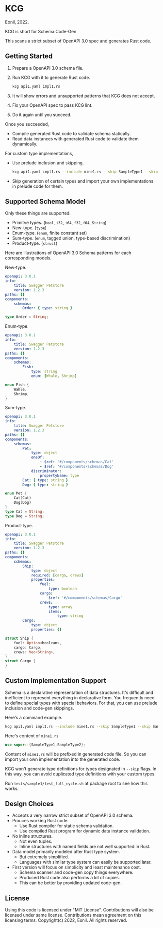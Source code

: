 KCG
===
Eonil, 2022.

KCG is short for Schema Code-Gen.

This scans a strict subset of OpenAPI 3.0 spec and generates Rust code.




Getting Started
---------------
1. Prepare a OpenAPI 3.0 schema file.
2. Run KCG with it to generate Rust code.

    ```sh
    kcg api1.yaml impl1.rs
    ```

3. It will show errors and unsupported patterns that KCG does not accept.
4. Fix your OpenAPI spec to pass KCG lint.
5. Do it again until you succeed.

Once you succeeded,
- Compile generated Rust code to validate schema statically.
- Read data instances with generated Rust code to validate them dynamically.

For custom type implementations,
- Use prelude inclusion and skipping.

    ```sh
    kcg api1.yaml impl1.rs --include mine1.rs --skip SampleType1 --skip SampleType2
    ```
- Skip generation of certain types and import your own implementations in prelude code for them.







Supported Schema Model
----------------------
Only these things are supported.
- Primitve types. (`bool`, `i32`, `i64`, `f32`, `f64`, `String`)
- New-type. (`type`)
- Enum-type. (`enum`, finite constant set)
- Sum-type. (`enum`, tagged union, type-based discrimination)
- Product-type. (`struct`)

Here are illustrations of OpenAPI 3.0 Schema patterns for each corresponding models.

New-type.
```yaml
openapi: 3.0.1
info:
    title: Swagger Petstore
    version: 1.2.3
paths: {}
components:
    schemas:
        Order: { type: string }
```
```rust
type Order = String;
```

Enum-type.
```yaml
openapi: 3.0.1
info:
    title: Swagger Petstore
    version: 1.2.3
paths: {}
components:
    schemas:
        Fish: 
            type: string
            enum: [Whale, Shrimp]
```
```rust
enum Fish {
    Wahle, 
    Shrimp,
}
```

Sum-type.
```yaml
openapi: 3.0.1
info:
    title: Swagger Petstore
    version: 1.2.3
paths: {}
components:
    schemas:
        Pet: 
            type: object
            oneOf:
                - $ref: '#/components/schemas/Cat'
                - $ref: '#/components/schemas/Dog'
            discriminator:
                propertyName: type
        Cat: { type: string }
        Dog: { type: string }
```
```rust
enum Pet {
    Cat(Cat)
    Dog(Dog)
}
type Cat = String;
type Dog = String;
```

Product-type.
```yaml
openapi: 3.0.1
info:
    title: Swagger Petstore
    version: 1.2.3
paths: {}
components:
    schemas:
        Ship: 
            type: object
            required: [cargo, crews]
            properties: 
                fuel:
                    type: boolean
                cargo:
                    $ref: '#/components/schemas/Cargo'
                crews:
                    type: array 
                    items: 
                        type: string
        Cargo: 
            type: object
            properties: {}
```
```rust
struct Ship {
    fuel: Option<boolean>,
    cargo: Cargo,
    crews: Vec<String>,
}
struct Cargo {
}
```


Custom Implementation Support
-----------------------------
Schema is a declarative representation of data structures.
It's difficult and inefficient to represent everything in declarative form.
You frequently need to define special types with special behaviors.
For that, you can use prelude inclusion and code-gen skippings.

Here's a command example.
```sh
kcg api1.yaml impl1.rs --include mine1.rs --skip SampleType1 --skip SampleType2
```

Here's content of `mine1.rs`
```rust
use super::{SampleType1,SampleType2};
```

Content of `mine1.rs` will be prefixed in generated code file.
So you can import your own implementation into the generated code.

KCG won't generate type definitions for types designated in `--skip` flags.
In this way, you can avoid duplicated type definitions with your custom types.

Run `tests/sample1/test_full_cycle.sh` at package root to see how this works.







Design Choices
--------------
- Accepts a very narrow strict subset of OpenAPI 3.0 schema.
- Prouces working Rust code.
    - Use Rust compiler for static schema validation.
    - Use compiled Rust program for dynamic data instance validation.
- No inline structures. 
    - Not even tuples.
    - Inline structures with named fields are not well supported in Rust.
- Data model primarily modeled after Rust type system.
    - But extremely simplified.
    - Languages with similar type system can easily be supported later.
- First version will focus on simplicity and least maintenance cost.
    - Schema scanner and code-gen copy things everywhere.
    - Produced Rust code also performs a lot of copies.
    - This can be better by providing updated code-gen.




License
-------
Using this code is licensed under "MIT License".
Contributions will also be licensed under same license.
Contributions mean agreement on this licensing terms.
Copyright(c) 2022, Eonil. All rights reserved.